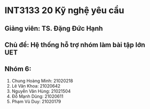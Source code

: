 # INT3133 20 Kỹ nghệ yêu cầu

## Giảng viên: TS. Đặng Đức Hạnh

## Chủ để: Hệ thống hỗ trợ nhóm làm bài tập lớn UET

## Nhóm 6: 
1. Chung Hoàng Minh: 21020218
2. Lê Văn Khoa:      21020642
3. Nguyễn Văn Hùng:  21021504
4. Đỗ Mạnh Dũng:     21020611
5. Phạm Vũ Duy:		   21020179



